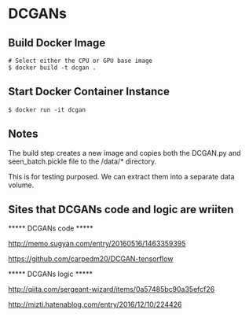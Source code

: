 # DCGANs

## Build Docker Image

```text
# Select either the CPU or GPU base image
$ docker build -t dcgan .
```

## Start Docker Container Instance
```text
$ docker run -it dcgan
```


## Notes
The build step creates a new image and copies both the DCGAN.py and seen_batch.pickle file to the /data/* directory. 

This is for testing purposed. We can extract them into a separate data volume.

## Sites that DCGANs code and logic are wriiten
***** DCGANs code *****

http://memo.sugyan.com/entry/20160516/1463359395

https://github.com/carpedm20/DCGAN-tensorflow

***** DCGANs logic *****

http://qiita.com/sergeant-wizard/items/0a57485bc90a35efcf26

http://mizti.hatenablog.com/entry/2016/12/10/224426
